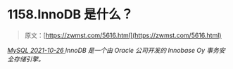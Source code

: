 <!--yml
category: 未分类
date: 0001-01-01 00:00:00
--->

# 1158.InnoDB 是什么？

> 原文：[https://zwmst.com/5616.html](https://zwmst.com/5616.html)

   [ *MySQL* ](https://zwmst.com/mysql)*[ <time datetime="2021-10-27T01:03:37+08:00"> 2021-10-26 </time> ](https://zwmst.com/5616.html)  lnnoDB 是一个由 Oracle 公司开发的 Innobase Oy 事务安全存储引擎。*